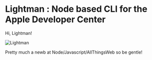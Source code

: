 Lightman : Node based CLI for the Apple Developer Center
========

Hi, Lightman!

![Lightman](http://images.paxholley.net/blog/geeks/david_lightman.jpg)


Pretty much a newb at Node/Javascript/AllThingsWeb so be gentle!
